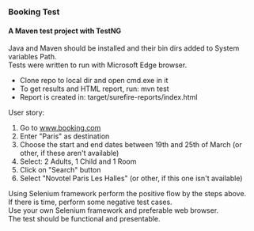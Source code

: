 ### Booking Test

#### A Maven test project with TestNG

Java and Maven should be installed and their bin dirs added to System variables Path.  
Tests were written to run with Microsoft Edge browser.

- Clone repo to local dir and open cmd.exe in it
- To get results and HTML report, run: mvn test
- Report is created in: target/surefire-reports/index.html

User story:

1. Go to www.booking.com
2. Enter "Paris" as destination
3. Choose the start and end dates between 19th and 25th of March (or other, if these aren't available)
4. Select: 2 Adults, 1 Child and 1 Room
5. Click on "Search" button
6. Select "Novotel Paris Les Halles" (or other, if this one isn't available)

Using Selenium framework perform the positive flow by the steps above.  
If there is time, perform some negative test cases.  
Use your own Selenium framework and preferable web browser.  
The test should be functional and presentable.